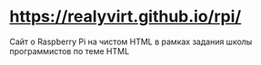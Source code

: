 # https://realyvirt.github.io/rpi/
Сайт о Raspberry Pi на чистом HTML в рамках задания школы программистов по теме HTML
